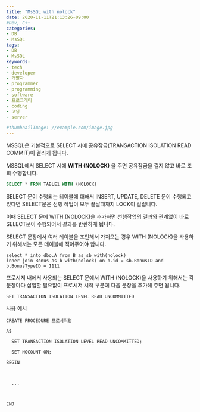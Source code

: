 ```yaml
---
title: "MsSQL with nolock"
date: 2020-11-11T21:13:26+09:00
#Dev, C++
categories:
- DB
- MsSQL
tags:
- DB
- MsSQL
keywords:
- tech
- developer
- 개발자
- programmer
- programming
- software
- 프로그래머
- coding
- 코딩
- server

#thumbnailImage: //example.com/image.jpg
---
```


MSSQL은 기본적으로 SELECT 시에 공유잠금(TRANSACTION ISOLATION READ COMMIT)이 걸리게 됩니다.

MSSQL에서 SELECT 시에 **WITH (NOLOCK)** 을 주면 공유잠금을 걸지 않고 바로 조회 수행합니다.

```sql
SELECT * FROM TABLE1 WITH (NOLOCK)
```


<!--more-->

SELECT 문이 수행되는 테이블에 대해서 INSERT, UPDATE, DELETE 문이 수행되고 있다면 SELECT문은 선행 작업이 모두 끝날때까지 LOCK이 걸립니다.

이때 SELECT 문에 WITH (NOLOCK)을 추가하면 선행작업의 결과와 관계없이 바로 SELECT문이 수행되어서 결과를 반환하게 됩니다.

SELECT 문장에서 여러 테이블을 조인해서 가져오는 경우 WITH (NOLOCK)을 사용하기 위해서는 모든 테이블에 적어주어야 합니다.
```mssql
select * into dbo.A from B as sb with(nolock)
inner join Bonus as b with(nolock) on b.id = sb.BonusID and b.BonusTypeID = 1111
```



프로시저 내에서 사용되는 SELECT 문에서 WITH (NOLOCK)을 사용하기 위해서는 각 문장마다 삽입할 필요없이 프로시저 시작 부분에 다음 문장을 추가해 주면 됩니다.

 ```mssql
SET TRANSACTION ISOLATION LEVEL READ UNCOMMITTED
 ```



사용 예시

```mssql
CREATE PROCEDURE 프로시저명

AS

  SET TRANSACTION ISOLATION LEVEL READ UNCOMMITTED;

  SET NOCOUNT ON;

BEGIN

 

  ...



END
```